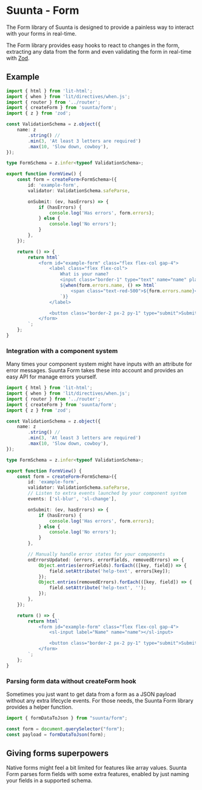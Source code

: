 # Suunta - Form

The Form library of Suunta is designed to provide a painless way to interact with
your forms in real-time. 

The Form library provides easy hooks to react to changes in the form, extracting any data
from the form and even validating the form in real-time with [Zod](https://zod.dev/).

## Example

```typescript
import { html } from 'lit-html';
import { when } from 'lit/directives/when.js';
import { router } from '../router';
import { createForm } from 'suunta/form';
import { z } from 'zod';

const ValidationSchema = z.object({
    name: z
        .string() //
        .min(3, 'At least 3 letters are required')
        .max(10, 'Slow down, cowboy'),
});

type FormSchema = z.infer<typeof ValidationSchema>;

export function FormView() {
    const form = createForm<FormSchema>({
        id: 'example-form',
        validator: ValidationSchema.safeParse,

        onSubmit: (ev, hasErrors) => {
            if (hasErrors) {
                console.log('Has errors', form.errors);
            } else {
                console.log('No errors');
            }
        },
    });

    return () => {
        return html`
            <form id="example-form" class="flex flex-col gap-4">
                <label class="flex flex-col">
                    What is your name?
                    <input class="border-1" type="text" name="name" placeholder="Matsuuu" />
                    ${when(form.errors.name, () => html`
                        <span class="text-red-500">${form.errors.name}</span>
                    `)}
                </label>

                <button class="border-2 px-2 py-1" type="submit">Submit</button>
            </form>
        `;
    };
}
```


### Integration with a component system

Many times your component system might have inputs with an attribute for error messages.
Suunta Form takes these into account and provides an easy API for manage errors yourself.

```typescript
import { html } from 'lit-html';
import { when } from 'lit/directives/when.js';
import { router } from '../router';
import { createForm } from 'suunta/form';
import { z } from 'zod';

const ValidationSchema = z.object({
    name: z
        .string() //
        .min(3, 'At least 3 letters are required')
        .max(10, 'Slow down, cowboy'),
});

type FormSchema = z.infer<typeof ValidationSchema>;

export function FormView() {
    const form = createForm<FormSchema>({
        id: 'example-form',
        validator: ValidationSchema.safeParse,
        // Listen to extra events launched by your component system
        events: ['sl-blur', 'sl-change'],

        onSubmit: (ev, hasErrors) => {
            if (hasErrors) {
                console.log('Has errors', form.errors);
            } else {
                console.log('No errors');
            }
        },

        // Manually handle error states for your components
        onErrorsUpdated: (errors, errorFields, removedErrors) => {
            Object.entries(errorFields).forEach(([key, field]) => {
                field.setAttribute('help-text', errors[key]);
            });
            Object.entries(removedErrors).forEach(([key, field]) => {
                field.setAttribute('help-text', '');
            });
        },
    });

    return () => {
        return html`
            <form id="example-form" class="flex flex-col gap-4">
                <sl-input label="Name" name="name"></sl-input>

                <button class="border-2 px-2 py-1" type="submit">Submit</button>
            </form>
        `;
    };
}
```

### Parsing form data without createForm hook

Sometimes you just want to get data from a form as a JSON payload without any extra 
lifecycle events. For those needs, the Suunta Form library provides a helper function.

```typescript
import { formDataToJson } from "suunta/form";

const form = document.querySelector("form");
const payload = formDataToJson(form);
```

## Giving forms superpowers

Native forms might feel a bit limited for features like array values. Suunta Form
parses form fields with some extra features, enabled by just naming your fields in a supported schema.

```typescript

```
